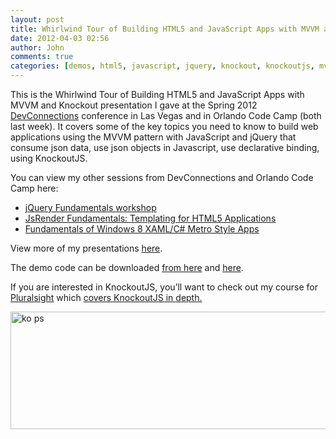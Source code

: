 ```yaml
---
layout: post
title: Whirlwind Tour of Building HTML5 and JavaScript Apps with MVVM and Knockout
date: 2012-04-03 02:56
author: John
comments: true
categories: [demos, html5, javascript, jquery, knockout, knockoutjs, mvvm, pluralsight, slides, Uncategorized]
---
```

This is the Whirlwind Tour of Building HTML5 and JavaScript Apps with MVVM and Knockout presentation I gave at the Spring 2012 <a href="http://devconnections.com/">DevConnections</a> conference in Las Vegas and in Orlando Code Camp (both last week). It covers some of the key topics you need to know to build web applications using the MVVM pattern with JavaScript and jQuery that consume json data, use json objects in Javascript, use declarative binding, using KnockoutJS.

You can view my other sessions from DevConnections and Orlando Code Camp here:
<ul>
	<li><a href="/9-jquery-samples">jQuery Fundamentals workshop</a></li>
	<li><a href="/jsrender-fundamentals-templating-for-html5-applications">JsRender Fundamentals: Templating for HTML5 Applications</a></li>
	<li><a href="/fundamentals-of-windows-8-xaml-c-metro-style-apps">Fundamentals of Windows 8 XAML/C# Metro Style Apps</a></li>
</ul>

<script async class="speakerdeck-embed" data-id="4f7a5c3c6fbefe0022008ce1" data-ratio="1.33333333333333" src="//speakerdeck.com/assets/embed.js"></script>

View more of my presentations <a href="http://speakerdeck.com/u/johnpapa">here</a>.

The demo code can be downloaded <a href="http://archive.msdn.microsoft.com/mag201202Client">from here</a> and <a href="http://archive.msdn.microsoft.com/mag201203ClientInsight">here</a>.

If you are interested in KnockoutJS, you’ll want to check out my course for <a href="http://www.pluralsight.net">Pluralsight</a> which <a href="http://jpapa.me/komvvm">covers KnockoutJS in depth.</a>

<a href="http://jpapa.me/komvvm"><img style="background-image: none; padding-left: 0px; padding-right: 0px; display: inline; padding-top: 0px; border-width: 0px;" title="ko ps" src="/wp-content/uploads/media/Windows-Live-Writer/bbe49adbff7e_140DD/ko%20ps_3.png" alt="ko ps" width="1095" height="188" border="0" /></a>
